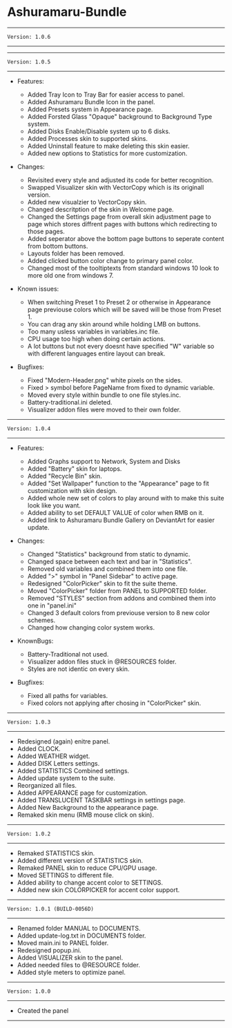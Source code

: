# Ashuramaru-Bundle

--------------------------------------------------------------------
	Version: 1.0.6
--------------------------------------------------------------------

	
--------------------------------------------------------------------
	Version: 1.0.5
--------------------------------------------------------------------
 - Features:
	- Added Tray Icon to Tray Bar for easier access to panel.
	- Added Ashuramaru Bundle Icon in the panel.
	- Added Presets system in Appearance page.
	- Added Forsted Glass "Opaque" background to Background Type system.
	- Added Disks Enable/Disable system up to 6 disks.
	- Added Processes skin to supported skins.
	- Added Uninstall feature to make deleting this skin easier.
	- Added new options to Statistics for more customization.
	
 - Changes:
	- Revisited every style and adjusted its code for better recognition.
	- Swapped Visualizer skin with VectorCopy which is its originall version.
	- Added new visualzier to VectorCopy skin.
	- Changed descritption of the skin in Welcome page.
	- Changed the Settings page from overall skin adjustment page to page which stores diffrent pages with buttons which redirecting to those pages.
	- Added seperator above the bottom page buttons to seperate content from bottom buttons.
	- Layouts folder has been removed.
	- Added clicked button color change to primary panel color.
	- Changed most of the tooltiptexts from standard windows 10 look to more old one from windows 7.
	
 - Known issues:
	- When switching Preset 1 to Preset 2 or otherwise in Appearance page previouse colors which will be saved will be those from Preset 1.
	- You can drag any skin around while holding LMB on buttons.
	- Too many usless variables in variables.inc file.
	- CPU usage too high when doing certain actions.
	- A lot buttons but not every doesnt have specified "W" variable so with different languages entire layout can break.

 - Bugfixes:
	- Fixed "Modern-Header.png" white pixels on the sides.
	- Fixed > symbol before PageName from fixed to dynamic variable.
	- Moved every style within bundle to one file styles.inc.
	- Battery-traditional.ini deleted.
	- Visualizer addon files were moved to their own folder.
	
--------------------------------------------------------------------
	Version: 1.0.4
--------------------------------------------------------------------
 - Features:
	- Added Graphs support to Network, System and Disks
	- Added "Battery" skin for laptops.
	- Added "Recycle Bin" skin.
	- Added "Set Wallpaper" function to the "Appearance" page to fit customization with skin design.
	- Added whole new set of colors to play around with to make this suite look like you want.
	- Added ability to set DEFAULT VALUE of color when RMB on it.
	- Added link to Ashuramaru Bundle Gallery on DeviantArt for easier update.

 - Changes:
	- Changed "Statistics" background from static to dynamic.
	- Changed space between each text and bar in "Statistics".
	- Removed old variables and combined them into one file.
	- Added ">" symbol in "Panel Sidebar" to active page.
	- Redesigned "ColorPicker" skin to fit the suite theme.
	- Moved "ColorPicker" folder from PANEL to SUPPORTED folder.
	- Removed "STYLES" section from addons and combined them into one in "panel.ini"
	- Changed 3 default colors from previouse version to 8 new color schemes.
	- Changed how changing color system works.
 
 - KnownBugs:
	- Battery-Traditional not used.
	- Visualizer addon files stuck in @RESOURCES folder.
	- Styles are not identic on every skin.

 - Bugfixes:
	- Fixed all paths for variables.
	- Fixed colors not applying after chosing in "ColorPicker" skin.
--------------------------------------------------------------------
	Version: 1.0.3
--------------------------------------------------------------------
 - Redesigned (again) enitre panel.
 - Added CLOCK.
 - Added WEATHER widget.
 - Added DISK Letters settings.
 - Added STATISTICS Combined settings.
 - Added update system to the suite.
 - Reorganized all files.
 - Added APPEARANCE page for customization.
 - Added TRANSLUCENT TASKBAR settings in settings page.
 - Added New Background to the appearance page.
 - Remaked skin menu (RMB mouse click on skin).
--------------------------------------------------------------------
	Version: 1.0.2
--------------------------------------------------------------------
 - Remaked STATISTICS skin.
 - Added different version of STATISTICS skin.
 - Remaked PANEL skin to reduce CPU/GPU usage.
 - Moved SETTINGS to different file.
 - Added ability to change accent color to SETTINGS.
 - Added new skin COLORPICKER for accent color support.
--------------------------------------------------------------------
	Version: 1.0.1 (BUILD-0056D)
--------------------------------------------------------------------
 - Renamed folder MANUAL to DOCUMENTS.
 - Added update-log.txt in DOCUMENTS folder.
 - Moved main.ini to PANEL folder.
 - Redesigned popup.ini.
 - Added VISUALIZER skin to the panel.
 - Added needed files to @RESOURCE folder.
 - Added style meters to optimize panel.
--------------------------------------------------------------------
	Version: 1.0.0
--------------------------------------------------------------------
 - Created the panel
--------------------------------------------------------------------

